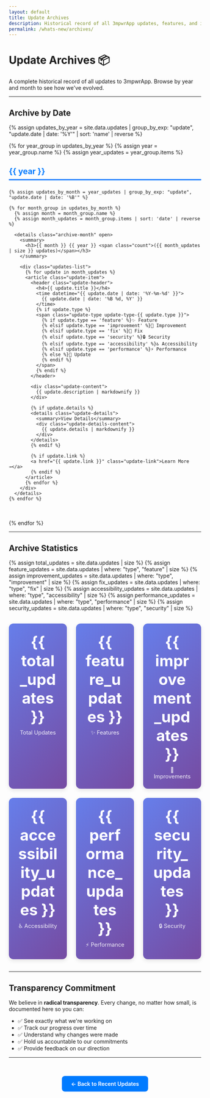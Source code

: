 ```yaml
---
layout: default
title: Update Archives
description: Historical record of all 3mpwrApp updates, features, and improvements
permalink: /whats-new/archives/
---
```


# Update Archives 📦

A complete historical record of all updates to 3mpwrApp. Browse by year and month to see how we've evolved.

---

## Archive by Date

{% assign updates_by_year = site.data.updates | group_by_exp: "update", "update.date | date: '%Y'" | sort: 'name' | reverse %}

{% for year_group in updates_by_year %}
  {% assign year = year_group.name %}
  {% assign year_updates = year_group.items %}
  
  <section class="archive-year">
    <h2>{{ year }}</h2>
    
    {% assign updates_by_month = year_updates | group_by_exp: "update", "update.date | date: '%B'" %}
    
    {% for month_group in updates_by_month %}
      {% assign month = month_group.name %}
      {% assign month_updates = month_group.items | sort: 'date' | reverse %}
      
      <details class="archive-month" open>
        <summary>
          <h3>{{ month }} {{ year }} <span class="count">({{ month_updates | size }} updates)</span></h3>
        </summary>
        
        <div class="updates-list">
          {% for update in month_updates %}
          <article class="update-item">
            <header class="update-header">
              <h4>{{ update.title }}</h4>
              <time datetime="{{ update.date | date: '%Y-%m-%d' }}">
                {{ update.date | date: '%B %d, %Y' }}
              </time>
              {% if update.type %}
              <span class="update-type update-type-{{ update.type }}">
                {% if update.type == 'feature' %}✨ Feature
                {% elsif update.type == 'improvement' %}🚀 Improvement
                {% elsif update.type == 'fix' %}🐛 Fix
                {% elsif update.type == 'security' %}🔒 Security
                {% elsif update.type == 'accessibility' %}♿ Accessibility
                {% elsif update.type == 'performance' %}⚡ Performance
                {% else %}📝 Update
                {% endif %}
              </span>
              {% endif %}
            </header>
            
            <div class="update-content">
              {{ update.description | markdownify }}
            </div>
            
            {% if update.details %}
            <details class="update-details">
              <summary>View Details</summary>
              <div class="update-details-content">
                {{ update.details | markdownify }}
              </div>
            </details>
            {% endif %}
            
            {% if update.link %}
            <a href="{{ update.link }}" class="update-link">Learn More →</a>
            {% endif %}
          </article>
          {% endfor %}
        </div>
      </details>
    {% endfor %}
  </section>
{% endfor %}

---

## Archive Statistics

{% assign total_updates = site.data.updates | size %}
{% assign feature_updates = site.data.updates | where: "type", "feature" | size %}
{% assign improvement_updates = site.data.updates | where: "type", "improvement" | size %}
{% assign fix_updates = site.data.updates | where: "type", "fix" | size %}
{% assign accessibility_updates = site.data.updates | where: "type", "accessibility" | size %}
{% assign performance_updates = site.data.updates | where: "type", "performance" | size %}
{% assign security_updates = site.data.updates | where: "type", "security" | size %}

<div class="archive-stats">
  <div class="stat-card">
    <div class="stat-number">{{ total_updates }}</div>
    <div class="stat-label">Total Updates</div>
  </div>
  
  <div class="stat-card">
    <div class="stat-number">{{ feature_updates }}</div>
    <div class="stat-label">✨ Features</div>
  </div>
  
  <div class="stat-card">
    <div class="stat-number">{{ improvement_updates }}</div>
    <div class="stat-label">🚀 Improvements</div>
  </div>
  
  <div class="stat-card">
    <div class="stat-number">{{ accessibility_updates }}</div>
    <div class="stat-label">♿ Accessibility</div>
  </div>
  
  <div class="stat-card">
    <div class="stat-number">{{ performance_updates }}</div>
    <div class="stat-label">⚡ Performance</div>
  </div>
  
  <div class="stat-card">
    <div class="stat-number">{{ security_updates }}</div>
    <div class="stat-label">🔒 Security</div>
  </div>
</div>

---

## Transparency Commitment

We believe in **radical transparency**. Every change, no matter how small, is documented here so you can:

- ✅ See exactly what we're working on
- ✅ Track our progress over time
- ✅ Understand why changes were made
- ✅ Hold us accountable to our commitments
- ✅ Provide feedback on our direction

---

<div class="back-to-current">
  <a href="/whats-new/" class="btn btn-primary">← Back to Recent Updates</a>
</div>

<style>
.archive-year {
  margin-bottom: 3rem;
}

.archive-year h2 {
  color: var(--primary-color, #007bff);
  border-bottom: 3px solid var(--primary-color, #007bff);
  padding-bottom: 0.5rem;
  margin-bottom: 1.5rem;
}

.archive-month {
  margin-bottom: 2rem;
  border: 1px solid var(--border-color, #ddd);
  border-radius: 8px;
  padding: 1rem;
  background: var(--card-bg, #f9f9f9);
}

.archive-month summary {
  cursor: pointer;
  list-style: none;
  user-select: none;
}

.archive-month summary::-webkit-details-marker {
  display: none;
}

.archive-month summary h3 {
  display: inline-block;
  margin: 0;
  font-size: 1.5rem;
}

.archive-month summary h3::before {
  content: '▶';
  display: inline-block;
  margin-right: 0.5rem;
  transition: transform 0.3s ease;
}

.archive-month[open] summary h3::before {
  transform: rotate(90deg);
}

.count {
  color: var(--text-secondary, #666);
  font-size: 0.9rem;
  font-weight: normal;
}

.updates-list {
  margin-top: 1.5rem;
}

.update-item {
  background: var(--card-bg, #ffffff);
  border: 1px solid var(--border-color, #ddd);
  border-radius: 8px;
  padding: 1.5rem;
  margin-bottom: 1rem;
}

.update-header {
  display: flex;
  flex-wrap: wrap;
  align-items: center;
  gap: 1rem;
  margin-bottom: 1rem;
}

.update-header h4 {
  margin: 0;
  flex: 1;
}

.update-header time {
  color: var(--text-secondary, #666);
  font-size: 0.9rem;
}

.update-type {
  display: inline-block;
  padding: 0.25rem 0.75rem;
  border-radius: 12px;
  font-size: 0.85rem;
  font-weight: 600;
}

.update-type-feature {
  background: #e3f2fd;
  color: #1976d2;
}

.update-type-improvement {
  background: #f3e5f5;
  color: #7b1fa2;
}

.update-type-fix {
  background: #fff3e0;
  color: #e65100;
}

.update-type-security {
  background: #ffebee;
  color: #c62828;
}

.update-type-accessibility {
  background: #e8f5e9;
  color: #2e7d32;
}

.update-type-performance {
  background: #fff9c4;
  color: #f57f17;
}

.update-content {
  margin: 1rem 0;
  line-height: 1.6;
}

.update-details {
  margin-top: 1rem;
  border-top: 1px solid var(--border-color, #ddd);
  padding-top: 1rem;
}

.update-details summary {
  cursor: pointer;
  font-weight: 600;
  color: var(--primary-color, #007bff);
}

.update-details-content {
  margin-top: 1rem;
  padding-left: 1rem;
}

.update-link {
  display: inline-block;
  margin-top: 1rem;
  color: var(--primary-color, #007bff);
  text-decoration: none;
  font-weight: 600;
}

.update-link:hover {
  text-decoration: underline;
}

.archive-stats {
  display: grid;
  grid-template-columns: repeat(auto-fit, minmax(150px, 1fr));
  gap: 1.5rem;
  margin: 2rem 0;
}

.stat-card {
  background: linear-gradient(135deg, #667eea 0%, #764ba2 100%);
  color: white;
  padding: 1.5rem;
  border-radius: 12px;
  text-align: center;
  box-shadow: 0 4px 12px rgba(0,0,0,0.1);
}

.stat-number {
  font-size: 2.5rem;
  font-weight: bold;
  margin-bottom: 0.5rem;
}

.stat-label {
  font-size: 0.9rem;
  opacity: 0.9;
}

.back-to-current {
  text-align: center;
  margin: 3rem 0;
}

.btn {
  display: inline-block;
  padding: 0.75rem 1.5rem;
  border-radius: 8px;
  text-decoration: none;
  font-weight: 600;
  transition: all 0.3s ease;
}

.btn-primary {
  background: var(--primary-color, #007bff);
  color: white;
}

.btn-primary:hover {
  transform: translateY(-2px);
  box-shadow: 0 4px 12px rgba(0,123,255,0.3);
}

@media (max-width: 768px) {
  .update-header {
    flex-direction: column;
    align-items: flex-start;
  }
  
  .archive-stats {
    grid-template-columns: repeat(2, 1fr);
  }
}
</style>
